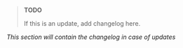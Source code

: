 > **TODO**
>
> If this is an update, add changelog here.

*This section will contain the changelog in case of updates*